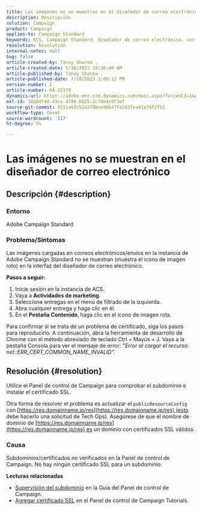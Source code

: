 ```yaml
---
title: Las imágenes no se muestran en el diseñador de correo electrónico
description: Descripción
solution: Campaign
product: Campaign
applies-to: Campaign Standard
keywords: KCS, Campaign Standard, diseñador de correo electrónico, certificado SSL, error
resolution: Resolution
internal-notes: null
bug: false
article-created-by: Tanay Sharma .
article-created-date: 5/30/2023 10:36:40 AM
article-published-by: Tanay Sharma .
article-published-date: 7/20/2023 1:00:12 PM
version-number: 1
article-number: KA-22179
dynamics-url: https://adobe-ent.crm.dynamics.com/main.aspx?forceUCI=1&pagetype=entityrecord&etn=knowledgearticle&id=7b7b8cd8-d5fe-ed11-8f6e-6045bd006793
exl-id: 10a0df4d-d3ce-4788-bb25-2c74e4c0f3ef
source-git-commit: 0311a02c52a273bce96b47fe2d3fea41a74f2fb2
workflow-type: tm+mt
source-wordcount: '217'
ht-degree: 5%

---
```


# Las imágenes no se muestran en el diseñador de correo electrónico

## Descripción {#description}


### Entorno

Adobe Campaign Standard

### Problema/Síntomas

Las imágenes cargadas en correos electrónicos/envíos en la instancia de Adobe Campaign Standard no se muestran (muestra el icono de imagen roto) en la interfaz del diseñador de correo electrónico.

<b>Pasos a seguir:</b>

1. Inicie sesión en la instancia de ACS.
2. Vaya a <b>Actividades de marketing</b>.
3. Seleccione entregas en el menú de filtrado de la izquierda.
4. Abra cualquier entrega y haga clic en él.
5. En el <b>Pestaña Contenido</b>,<b> </b>haga clic en el icono de imagen rota.


Para confirmar si se trata de un problema de certificado, siga los pasos para reproducirlo. A continuación, abra la herramienta de desarrollo de Chrome con el método abreviado de teclado Ctrl + Mayús + J. Vaya a la pestaña Consola para ver el mensaje de error: *&quot;Error al cargar el recurso: net::ERR_CERT_COMMON_NAME_INVALID&quot;.*


## Resolución {#resolution}


Utilice el Panel de control de Campaign para comprobar el subdominio e instalar el certificado SSL.

Otra forma de resolver el problema es actualizar el `publicResourceConfig` con [https://res.domainname.jp/res](https://res.domainname.jp/res) (esto debe hacerlo una solicitud de Tech Ops). Asegúrese de que el nombre de dominio de [https://res.domainname.jp/res](https://res.domainname.jp/res) es un dominio con certificados SSL válidos.

### <b>Causa</b>

Subdominios/certificados no verificados en la Panel de control de Campaign. No hay ningún certificado SSL para un subdominio.

<b>Lecturas relacionadas</b>

- [Supervisión del subdominio](https://experienceleague.adobe.com/docs/control-panel/using/subdomains-and-certificates/monitoring-subdomains.html?lang=en) en la Guía del Panel de control de Campaign.
- [Agregar certificado SSL](https://experienceleague.adobe.com/docs/control-panel-learn/tutorials/subdomains-and-certificates/add-ssl-certificates.html?lang=en) en el Panel de control de Campaign Tutorials.

